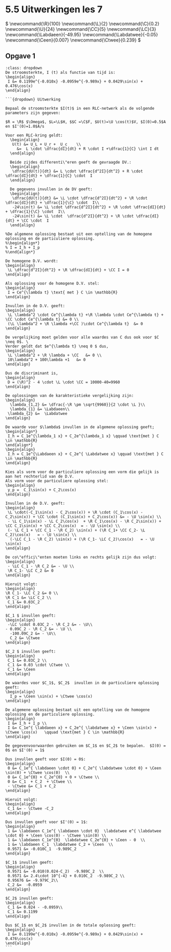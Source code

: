 # 5.5 Uitwerkingen les 7

$
\newcommand{\R}{100}
\newcommand{\L}{2}
\newcommand{\C}{0.2}
\newcommand{\U}{24}
\newcommand{\CC}{5}
\newcommand{\LC}{3}
\newcommand{\Labdaeen}{-49.95}
\newcommand{\Labdatwee}{-0.05}
\newcommand{\Ceen}{0.007}
\newcommand{\Ctwee}{0.239}
$

## Opgave 1

````{admonition} Antwoord
:class: dropdown
De stroomsterkte, I (t) als functie van tijd is:
\begin{align}
 I &= 0.1199e^{-0.010x} -0.0959e^{-9.989x} + 0.0429\sin(x) + 0.476\cos(x)
\end{align}

```{dropdown} Uitwerking

Bepaal de stroomsterkte $I(t)$ in een RLC-netwerk als de volgende parameters zijn gegeven:

$R = \R$ $\Omega$, $L=\L$H, $$C =\C$F, $U(t)=\U \cos(t)$V, $I(0)=0.5$A en $I'(0)=1.0$A/s

Voor een RLC-kring geldt:
  \begin{align}
   U(t) &= U_L + U_r +  U_c    \\
     &=  L \cdot \dfrac{dI}{dt} + R \cdot I +\dfrac{1}{C} \int I dt
  \end{align}

  Beide zijdes differenti\"eren geeft de gevraagde DV.:
  \begin{align}
   \dfrac{dU(t)}{dt} &= L \cdot \dfrac{d^2I}{dt^2} + R \cdot \dfrac{dI}{dt} + \dfrac{1}{C} \cdot  I
  \end{align}

  De gegevens invullen in de DV geeft:
  \begin{align}
   \dfrac{dU(t)}{dt} &= \L \cdot \dfrac{d^2I}{dt^2} + \R \cdot \dfrac{dI}{dt} + \dfrac{1}{\C} \cdot  I\\
   -24\sin(t) &= \L \cdot \dfrac{d^2I}{dt^2} + \R \cdot \dfrac{dI}{dt} + \dfrac{1}{\C} \cdot  I\\
   -24\sin(t) &= \L \cdot  \dfrac{d^2I}{dt^2} + \R \cdot \dfrac{dI}{dt} + \CC \cdot  I
  \end{align}

%De algemene oplossing bestaat uit een optelling van de homogene oplossing en de particuliere oplossing.
%\begin{align*}
% I = I_h + I_p
%\end{align*}

De homogene D.V. wordt:
\begin{align}
 \L \dfrac{d^2I}{dt^2} + \R \dfrac{dI}{dt} + \CC I = 0
\end{align}

Als oplossing voor de homogene D.V. stel:
\begin{align}
 I = Ce^{\lambda t} \text{ met } C \in \mathbb{R}
\end{align}

Invullen in de D.V. geeft:
\begin{align}
 \L \lambda^2 \cdot Ce^{\lambda t} +\R \lambda \cdot Ce^{\lambda t} + \CC \cdot Ce^{\lambda t} &= 0 \\
 (\L \lambda^2 + \R \lambda +\CC )\cdot Ce^{\lambda t}  &= 0
\end{align}

De vergelijking moet gelden voor alle waardes van C dus ook voor $C \neq 0$. \
Verder geldt dat $e^{\lambda t} \neq 0 $ dus,
\begin{align}
 \L \lambda^2 + \R \lambda + \CC   &= 0 \\
 10\lambda^2 + 100\lambda +1   &= 0
\end{align}

Dus de discriminant is,
\begin{align}
 D = (\R)^2 - 4 \cdot \L \cdot \CC = 10000-40=9960
\end{align}

De oplossingen van de karakteristieke vergelijking zijn:
\begin{align}
  \lambda_{1,2} &= \dfrac{-\R \pm \sqrt{9960}}{2 \cdot \L }\\
  \lambda_{1} &= \Labdaeen\\
 \lambda_{2} &=  \Labdatwee
\end{align}

De waarde voor $\lambda$ invullen in de algemene oplossing geeft;
\begin{align*}
 I_h = C_1e^{\lambda_1 x} + C_2e^{\lambda_1 x} \qquad \text{met } C \in \mathbb{R}
\end{align*}
\begin{align}
 I_h = C_1e^{\Labdaeen x} + C_2e^{ \Labdatwee x} \qquad \text{met } C \in \mathbb{R}
\end{align}

Kies als vorm voor de particuliere oplossing een vorm die gelijk is aan het rechterlid van de D.V.
Als vorm voor de particuliere oplossing stel:
\begin{align}
 y_p =  C_1\sin(x) + C_2\cos(x)
\end{align}

Invullen in de D.V. geeft:
\begin{align}
 \L \cdot(-C_1\sin(x) - C_2\cos(x)) + \R \cdot (C_1\cos(x) - C_2\sin(x)) + \CC \cdot (C_1\sin(x) + C_2\cos(x)) &= - \U \sin(x) \\
 - \L C_1\sin(x) - \L C_2\cos(x)  + \R C_1\cos(x) - \R C_2\sin(x)) + \CC C_1\sin(x) + \CC C_2\cos(x)  = - \U \sin(x) \\
 (- \L C_1 + \CC C_1 - \R C_2) \sin(x) + (\R C_1+ \CC C_2- \L C_2)\cos(x)   = - \U \sin(x) \\
  (-\LC C_1 - \R C_2) \sin(x) + (\R C_1- \LC C_2)\cos(x)   = - \U \sin(x)
\end{align}

De co\"effici\"enten moeten links en rechts gelijk zijn dus volgt:
\begin{align}
 - \LC C_1 - \R C_2 &= - \U \\
 \R C_1- \LC C_2 &= 0
\end{align}

Hieruit volgt:
\begin{align}
\R C_1- \LC C_2 &= 0 \\
\R C_1 &= \LC C_2 \\
 C_1 &= 0.03C_2
\end{align}

$C_1 $ invullen geeft:
\begin{align}
 -\LC \cdot 0.03C_2 - \R C_2 &= - \U\\
- 0.09C_2 - \R C_2 &= - \U \\
  -100.09C_2 &= - \U\\
  C_2 &= \Ctwee
\end{align}

$C_2 $ invullen geeft:
\begin{align}
 C_1 &= 0.03C_2 \\
 C_1 &= 0.03 \cdot \Ctwee \\
 C_1 &= \Ceen
\end{align}

De waardes voor $C_1$, $C_2$  invullen in de particuliere oplossing geeft:
\begin{align}
  I_p = \Ceen \sin(x) + \Ctwee \cos(x)
\end{align}

De algemene oplossing bestaat uit een optelling van de homogene oplossing en de particuliere oplossing.
\begin{align}
 I &= I_h + I_p \\
 I &= C_1e^{ \labdaeen x} + C_2e^{ \labdatwee x} + \Ceen \sin(x) + \Ctwee \cos(x)   \qquad \text{met } C \in \mathbb{R}
\end{align}

De gegevenvoorwaarden gebruiken om $C_1$ en $C_2$ te bepalen.  $I(0) = 0$ en $I'(0) = 1$

Dus invullen geeft voor $I(0) = 0$:
\begin{align}
 0 &= C_1e^{ \labdaeen \cdot 0} + C_2e^{ \labdatwee \cdot 0} + \Ceen \sin(0) + \Ctwee \cos(0)  \\
 0 &= C_1e^{0} + C_2e^{0} + 0 + \Ctwee \\
 0 &= C_1  + C_2  + \Ctwee \\
 - \Ctwee &= C_1 + C_2
\end{align}

Hieruit volgt:
\begin{align}
 C_1 &= - \Ctwee -C_2
\end{align}

Dus invullen geeft voor $I'(0) = 1$:
\begin{align}
 1 &= \labdaeen C_1e^{ \labdaeen \cdot 0}  \labdatwee e^{ \labdatwee \cdot 0} + \Ceen \cos(0) - \Ctwee \sin(0) \\
 1 &= \labdaeen C_1e^{0}  \labdatwee C_2e^{0} + \Ceen - 0  \\
 1 &= \labdaeen C_1  \labdatwee C_2 + \Ceen  \\
 0.9571 &= -0.010C_1  -9.989C_2
\end{align}

$C_1$ invullen geeft:
\begin{align}
 0.9571 &= -0.010(0.024-C_2)  -9.989C_2  \\
 0.9571 &= 2.4\cdot 10^{-4} + 0.010C_2  -9.989C_2 \\
 0.95676 &= -9.979C_2\\
 C_2 &=  -0.0959
\end{align}

$C_2$ invullen geeft:
\begin{align}
 C_1 &= 0.024 - -0.0959\\
 C_1 &= 0.1199
\end{align}

Dus $C_1$ en $C_2$ invullen in de totale oplossing geeft:
\begin{align}
 I &= 0.1199e^{-0.010x} -0.0959e^{-9.989x} + 0.0429\sin(x) + 0.476\cos(x)
\end{align}
```
````